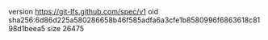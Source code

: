 version https://git-lfs.github.com/spec/v1
oid sha256:6d86d225a580286658b46f585adfa6a3cfe1b8580996f6863618c8198d1beea5
size 26475
